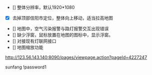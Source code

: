- [] 整体分辨率，默认1920*1080
- [x] 去掉顶部信阳市定位，整体向上移动，适当拉高地图
- [] 地图中，空气污染报警与路灯报警交互出现错误
- [] 缺少浮窗，鼠标放置在地图的图标中，显示浮窗。
- [] 对接现有灯联网接口
- [] 地图缩放功能



http://123.56.143.140:8090/pages/viewpage.action?pageId=4227247

sunfang
!password1
